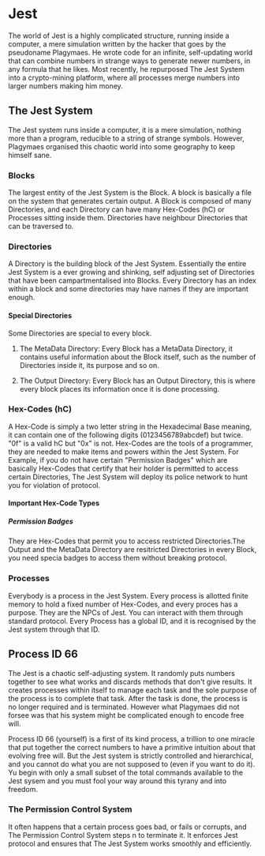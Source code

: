 # Jest

The world of Jest is a highly complicated structure, running inside a computer, a mere simulation written by the hacker that goes by the pseudoname Plagymaes. He wrote code for an infinite, self-updating world that can combine numbers in strange ways to generate newer numbers, in any formula that he likes. Most recently, he repurposed The Jest System into a crypto-mining platform, where all processes merge numbers into larger numbers making him money.

## The Jest System

The Jest system runs inside a computer, it is a mere simulation, nothing more than a program, reducible to a string of strange symbols. However, Plagymaes organised this chaotic world into some geography to keep himself sane.

### Blocks

The largest entity of the Jest System is the Block. A block is basically a file on the system that generates certain output. A Block is composed of many Directories, and each Directory can have many Hex-Codes (hC) or Processes sitting inside them. Directories have neighbour Directories that can be traversed to.

### Directories

A Directory is the building block of the Jest System. Essentially the entire Jest System is a ever growing and shinking, self adjusting set of Directories that have been campartmentalised into Blocks. Every Directory has an index within a block and some directories may have names if they are important enough.

#### Special Directories

Some Directories are special to every block.

1) The MetaData Directory: Every Block has a MetaData Directory, it contains useful information about the Block itself, such as the number of Directories inside it, its purpose and so on.

2) The Output Directory: Every Block has an Output Directory, this is where every block places its information once it is done processing.

### Hex-Codes (hC)

A Hex-Code is simply a two letter string in the Hexadecimal Base meaning, it can contain one of the following digits (0123456789abcdef) but twice. "0f" is a valid hC but "0x" is not. Hex-Codes are the tools of a programmer, they are needed to make items and powers within the Jest System. For Example, if you do not have certain "Permission Badges" which are basically Hex-Codes that certify that heir holder is permitted to access certain Directories, The Jest System will deploy its police network to hunt you for violation of protocol.

#### Important Hex-Code Types

##### Permission Badges
They are Hex-Codes that permit you to access restricted Directories.The Output and the MetaData Directory are resitricted Directories in every Block, you need specia badges to access them without breaking protocol.

### Processes

Everybody is a process in the Jest System. Every process is allotted finite memory to hold a fixed number of Hex-Codes, and every proces has a purpose. They are the NPCs of Jest. You can interact with them through standard protocol. Every Process has a global ID, and it is recognised by the Jest system through that ID.

## Process ID 66

The Jest is a chaotic self-adjusting system. It randomly puts numbers together to see what works and discards methods that don't give results. It creates processes within itself to manage each task and the sole purpose of the process is to complete that task. After the task is done, the process is no longer required and is terminated. However what Plagymaes did not forsee was that his system might be complicated enough to encode free will.

Process ID 66 (yourself) is a first of its kind process, a trillion to one miracle that put together the correct numbers to have a primitive intuition about that evolving free will. But the Jest system is strictly controlled and hierarchical, and you cannot do what you are not supposed to (even if you want to do it). Yu begin with only a small subset of the total commands available to the Jest sysem and you must fool your way around this tyrany and into freedom.

### The Permission Control System

It often happens that a certain process goes bad, or fails or corrupts, and The Permission Control System steps n to terminate it. It enforces Jest protocol and ensures that The Jest System works smoothly and efficiently.
